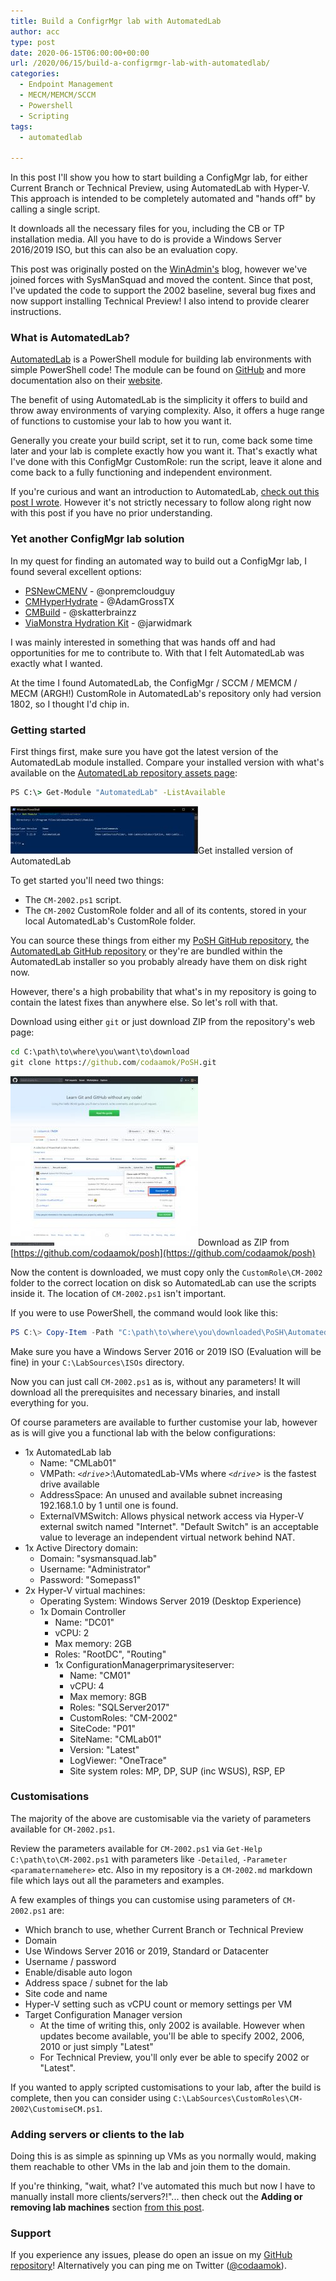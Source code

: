 ```yaml
---
title: Build a ConfigrMgr lab with AutomatedLab
author: acc
type: post
date: 2020-06-15T06:00:00+00:00
url: /2020/06/15/build-a-configrmgr-lab-with-automatedlab/
categories:
  - Endpoint Management
  - MECM/MEMCM/SCCM
  - Powershell
  - Scripting
tags:
  - automatedlab

---
```

In this post I'll show you how to start building a ConfigMgr lab, for either Current Branch or Technical Preview, using AutomatedLab with Hyper-V. This approach is intended to be completely automated and "hands off" by calling a single script.

It downloads all the necessary files for you, including the CB or TP installation media. All you have to do is provide a Windows Server 2016/2019 ISO, but this can also be an evaluation copy.

This post was originally posted on the [WinAdmin's](https://winadmins.chat) blog, however we've joined forces with SysManSquad and moved the content. Since that post, I've updated the code to support the 2002 baseline, several bug fixes and now support installing Technical Preview! I also intend to provide clearer instructions.

### What is AutomatedLab?

[AutomatedLab](https://github.com/automatedlab/automatedlab) is a PowerShell module for building lab environments with simple PowerShell code! The module can be found on [GitHub](https://github.com/AutomatedLab/AutomatedLab) and more documentation also on their [website](https://automatedlab.org).

The benefit of using AutomatedLab is the simplicity it offers to build and throw away environments of varying complexity. Also, it offers a huge range of functions to customise your lab to how you want it. 

Generally you create your build script, set it to run, come back some time later and your lab is complete exactly how you want it. That's exactly what I've done with this ConfigMgr CustomRole: run the script, leave it alone and come back to a fully functioning and independent environment.

If you're curious and want an introduction to AutomatedLab, [check out this post I wrote](https://sysmansquad.com/2020/06/15/getting-started-with-automatedlab/). However it's not strictly necessary to follow along right now with this post if you have no prior understanding.

### Yet another ConfigMgr lab solution

In my quest for finding an automated way to build out a ConfigMgr lab, I found several excellent options:

* [PSNewCMENV](https://github.com/onpremcloudguy/PSNewCMENV) - @onpremcloudguy
* [CMHyperHydrate](https://github.com/AdamGrossTX/CMHyperHydrate) - @AdamGrossTX
* [CMBuild](https://github.com/Skatterbrainz/CMBuild) - @skatterbrainzz
* [ViaMonstra Hydration Kit](https://deploymentresearch.com/hydration-kit-for-windows-server-2016-and-configmgr-current-technical-preview-branch/) - @jarwidmark

I was mainly interested in something that was hands off and had opportunities for me to contribute to. With that I felt AutomatedLab was exactly what I wanted.

At the time I found AutomatedLab, the ConfigMgr / SCCM / MEMCM / MECM (ARGH!) CustomRole in AutomatedLab's repository only had version 1802, so I thought I'd chip in.

### Getting started

First things first, make sure you have got the latest version of the AutomatedLab module installed. Compare your installed version with what's available on the [AutomatedLab repository assets page](https://github.com/AutomatedLab/AutomatedLab/releases):

```cmd
PS C:\> Get-Module "AutomatedLab" -ListAvailable
```

  [![screenshot](ALInstalledModule.jpg)](ALInstalledModule.jpg)Get installed version of AutomatedLab

To get started you'll need two things:

* The `CM-2002.ps1` script.
* The `CM-2002` CustomRole folder and all of its contents, stored in your local AutomatedLab's CustomRole folder.

You can source these things from either my [PoSH GitHub repository](https://github.com/codaamok/posh), the [AutomatedLab GitHub repository](https://github.com/AutomatedLab/AutomatedLab) or they're are bundled within the AutomatedLab installer so you probably already have them on disk right now.

However, there's a high probability that what's in my repository is going to contain the latest fixes than anywhere else. So let's roll with that.

Download using either `git` or just download ZIP from the repository's web page:

```cmd
cd C:\path\to\where\you\want\to\download
git clone https://github.com/codaamok/PoSH.git
```

  ![screenshot](CM2002ALDownloadZip.jpg)Download as ZIP from [https://github.com/codaamok/posh](https://github.com/codaamok/posh)

Now the content is downloaded, we must copy only the `CustomRole\CM-2002` folder to the correct location on disk so AutomatedLab can use the scripts inside it. The location of `CM-2002.ps1` isn't important.

If you were to use PowerShell, the command would look like this:

```powershell
PS C:\> Copy-Item -Path "C:\path\to\where\you\downloaded\PoSH\AutomatedLab\CustomRoles\CM-2002" -Destination "C:\LabSources\CustomRoles" -Recurse -Force
```

Make sure you have a Windows Server 2016 or 2019 ISO (Evaluation will be fine) in your `C:\LabSources\ISOs` directory.

Now you can just call `CM-2002.ps1` as is, without any parameters! It will download all the prerequisites and necessary binaries, and install everything for you.

Of course parameters are available to further customise your lab, however as is will give you a functional lab with the below configurations:

* 1x AutomatedLab lab
  * Name: "CMLab01"
  * VMPath: _`<drive`>_:\AutomatedLab-VMs where _`<drive`>_ is the fastest drive available
  * AddressSpace: An unused and available subnet increasing 192.168.1.0 by 1 until one is found.
  * ExternalVMSwitch: Allows physical network access via Hyper-V external switch named "Internet". "Default Switch" is an acceptable value to leverage an independent virtual network behind NAT.
* 1x Active Directory domain:
  * Domain: "sysmansquad.lab"
  * Username: "Administrator"
  * Password: "Somepass1"
* 2x Hyper-V virtual machines:
  * Operating System: Windows Server 2019 (Desktop Experience)
  * 1x Domain Controller
    * Name: "DC01"
    * vCPU: 2
    * Max memory: 2GB
    * Roles: "RootDC", "Routing"
    * 1x ConfigurationManagerprimarysiteserver:
      * Name: "CM01"
      * vCPU: 4
      * Max memory: 8GB
      * Roles: "SQLServer2017"
      * CustomRoles: "CM-2002"
      * SiteCode: "P01"
      * SiteName: "CMLab01"
      * Version: "Latest"
      * LogViewer: "OneTrace"
      * Site system roles: MP, DP, SUP (inc WSUS), RSP, EP

### Customisations

The majority of the above are customisable via the variety of parameters available for `CM-2002.ps1`. 

Review the parameters available for `CM-2002.ps1` via `Get-Help C:\path\to\CM-2002.ps1` with parameters like `-Detailed`, `-Parameter <paramaternamehere>` etc. Also in my repository is a `CM-2002.md` markdown file which lays out all the parameters and examples.

A few examples of things you can customise using parameters of `CM-2002.ps1` are:

* Which branch to use, whether Current Branch or Technical Preview
* Domain
* Use Windows Server 2016 or 2019, Standard or Datacenter
* Username / password 
* Enable/disable auto logon
* Address space / subnet for the lab
* Site code and name
* Hyper-V setting such as vCPU count or memory settings per VM
* Target Configuration Manager version
  * At the time of writing this, only 2002 is available. However when updates become available, you'll be able to specify 2002, 2006, 2010 or just simply "Latest"
  * For Technical Preview, you'll only ever be able to specify 2002 or "Latest".

If you wanted to apply scripted customisations to your lab, after the build is complete, then you can consider using `C:\LabSources\CustomRoles\CM-2002\CustomiseCM.ps1`.

### Adding servers or clients to the lab

Doing this is as simple as spinning up VMs as you normally would, making them reachable to other VMs in the lab and join them to the domain.

If you're thinking, "wait, what? I've automated this much but now I have to manually install more clients/servers?!"... then check out the **Adding or removing lab machines** section [from this post](https://sysmansquad.com/2020/06/15/getting-started-with-automatedlab/).

### Support

If you experience any issues, please do open an issue on my [GitHub repository](https://github.com/codaamok/posh)! Alternatively you can ping me on Twitter ([@codaamok](https://twitter.com/codaamok)).
 